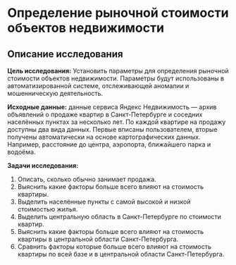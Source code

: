 # Определение рыночной стоимости объектов недвижимости
## Описание исследования
**Цель исследования:** Установить параметры для определения рыночной стоимости объектов недвижимости. Параметры будут использованы в автоматизированной системе, отслеживающей аномалии и мошенническую деятельность.

**Исходные данные:** данные сервиса Яндекc Недвижимость — архив объявлений о продаже квартир в Санкт-Петербурге и соседних населённых пунктах за несколько лет. По каждой квартире на продажу доступны два вида данных. Первые вписаны пользователем, вторые получены автоматически на основе картографических данных. Например, расстояние до центра, аэропорта, ближайшего парка и водоёма.

**Задачи исследования:**

1. Описать, сколько обычно занимает продажа.
2. Выяснить какие факторы больше всего влияют на стоимость квартиры.
3. Выделить населённые пункты с самой высокой и низкой стоимостью жилья.
4. Выделить центральную область в Санкт-Петербурге по стоимости квартир.
5. Выяснить какие факторы больше всего влияют на стоимость квартиры в центральной области Санкт-Петербурга.
6. Сравнить факторы которые больше всего влияют на стоимость квартиры по всей базе и в центральной области Санкт-Петербурга.
